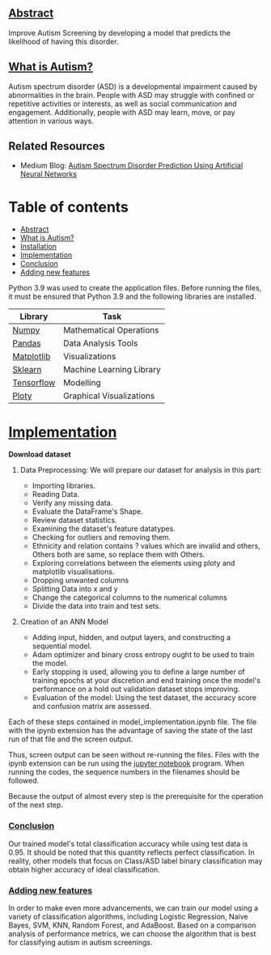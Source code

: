 ## [Abstract](#table-of-contents)
Improve Autism Screening by developing a model that predicts the likelihood of having this disorder.

## [What is Autism?](#table-of-contents)
Autism spectrum disorder (ASD) is a developmental impairment caused by abnormalities in the brain. People with ASD may struggle with confined or repetitive activities or interests, as well as social communication and engagement. Additionally, people with ASD may learn, move, or pay attention in various ways.

## Related Resources
- Medium Blog: [Autism Spectrum Disorder Prediction Using Artificial Neural Networks](https://medium.com/@vardhansaireddy1245/predicting-autism-screening-using-ann-e18ba78802b5)

# Table of contents

- [Abstract](#Abstract)
- [What is Autism?](#What-is-Autism?)
- [Installation](#table-of-contents)
- [Implementation](#Implementation)
- [Conclusion](#Conclusion)
- [Adding new features](#Adding-new-features)

Python 3.9 was used to create the application files. Before running the files, it must be ensured that Python 3.9 and the following libraries are installed.

| Library  | Task |
| ------------- | ------------- |
| [Numpy](https://numpy.org/install/)  | Mathematical Operations  |
| [Pandas](https://pandas.pydata.org/docs/getting_started/install.html)  | Data Analysis Tools  |
| [Matplotlib](https://matplotlib.org/stable/users/installing/index.html)  | Visualizations  |
| [Sklearn](https://scikit-learn.org/stable/install.html)  | Machine Learning Library  |
| [Tensorflow](https://www.tensorflow.org/install)  | Modelling  |
| [Ploty](https://plotly.com/python/getting-started/)  | Graphical Visualizations  |


# [Implementation](#table-of-contents)

**Download dataset**


1. Data Preprocessing: We will prepare our dataset for analysis in this part:
    - Importing libraries.
    - Reading Data.
    - Verify any missing data.
    - Evaluate the DataFrame's Shape.
    - Review dataset statistics.
    - Examining the dataset's feature datatypes.
    - Checking for outliers and removing them.
    - Ethnicity and relation contains ? values which are invalid and others, Others both are same, so replace them with Others.
    - Exploring correlations between the elements using ploty and matplotlib visualisations.
    - Dropping unwanted columns
    - Splitting Data into x and y
    - Change the categorical columns to the numerical columns
    - Divide the data into train and test sets.

2. Creation of an ANN Model
    - Adding input, hidden, and output layers, and constructing a sequential model. 
    - Adam optimizer and binary cross entropy ought to be used to train the model.
    - Early stopping is used, allowing you to define a large number of training epochs at your discretion and end training once the model's performance on a hold out validation dataset stops improving.
    - Evaluation of the model: Using the test dataset, the accuracy score and confusion matrix are assessed.

Each of these steps contained in model_implementation.ipynb file. The file with the ipynb extension has the advantage of saving the state of the last run of that file and the screen output.

Thus, screen output can be seen without re-running the files. Files with the ipynb extension can be run using the [jupyter notebook](https://jupyter.org/) program. When running the codes, the sequence numbers in the filenames should be followed.

Because the output of almost every step is the prerequisite for the operation of the next step. 

### [Conclusion](#table-of-contents)
Our trained model's total classification accuracy while using test data is 0.95. It should be noted that this quantity reflects perfect classification. In reality, other models that focus on Class/ASD label binary classification may obtain higher accuracy of ideal classification.

### [Adding new features](#table-of-contents)

In order to make even more advancements, we can train our model using a variety of classification algorithms, including Logistic Regression, Naive Bayes, SVM, KNN, Random Forest, and AdaBoost. Based on a comparison analysis of performance metrics, we can choose the algorithm that is best for classifying autism in autism screenings.
